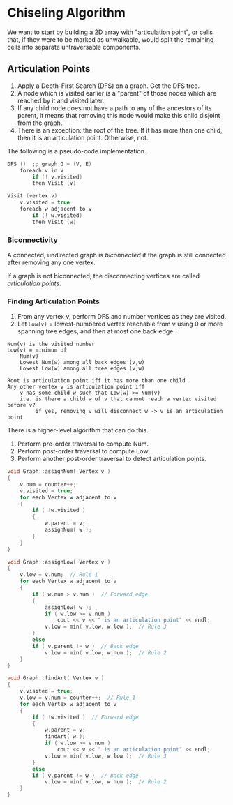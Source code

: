 # Chiseling Algorithm

We want to start by building a 2D array with "articulation point", or cells that, if they were to be marked as unwalkable, would split the remaining cells into separate untraversable components.

## Articulation Points

1. Apply a Depth-First Search (DFS) on a graph. Get the DFS tree.
2. A node which is visited earlier is a "parent" of those nodes which are reached by it and visited later.
3. If any child node does not have a path to any of the ancestors of its parent, it means that removing this node would make this child disjoint from the graph.
4. There is an exception: the root of the tree. If it has more than one child, then it is an articulation point. Otherwise, not.

The following is a pseudo-code implementation.

```cpp
DFS ()  ;; graph G = (V, E)
    foreach v in V
        if (! v.visited)
        then Visit (v)

Visit (vertex v)
    v.visited = true
    foreach w adjacent to v
        if (! w.visited)
        then Visit (w)
```

### Biconnectivity

A connected, undirected graph is _biconnected_ if the graph is still connected after removing any one vertex.

If a graph is not biconnected, the disconnecting vertices are called _articulation points_.

### Finding Articulation Points

1. From any vertex v, perform DFS and number vertices as they are visited.
2. Let `Low(v)` = lowest-numbered vertex reachable from v using 0 or more spanning tree edges, and then at most one back edge.


```
Num(v) is the visited number
Low(v) = minimum of
    Num(v)
    Lowest Num(w) among all back edges (v,w)
    Lowest Low(w) among all tree edges (v,w)

Root is articulation point iff it has more than one child
Any other vertex v is articulation point iff
    v has some child w such that Low(w) >= Num(v)
    i.e. is there a child w of v that cannot reach a vertex visited before v?
         if yes, removing v will disconnect w -> v is an articulation point
```

There is a higher-level algorithm that can do this.

1. Perform pre-order traversal to compute Num.
2. Perform post-order traversal to compute Low.
3. Perform another post-order traversal to detect articulation points.

```cpp
void Graph::assignNum( Vertex v )
{
    v.num = counter++;
    v.visited = true;
    for each Vertex w adjacent to v
    {
        if ( !w.visited )
        {
            w.parent = v;
            assignNum( w );
        }
    }
}

void Graph::assignLow( Vertex v )
{
    v.low = v.num;  // Rule 1
    for each Vertex w adjacent to v
    {
        if ( w.num > v.num )  // Forward edge
        {
            assignLow( w );
            if ( w.low >= v.num )
                cout << v << " is an articulation point" << endl;
            v.low = min( v.low, w.low );  // Rule 3
        }
        else
        if ( v.parent != w )  // Back edge
            v.low = min( v.low, w.num );  // Rule 2
    }
}

void Graph::findArt( Vertex v )
{
    v.visited = true;
    v.low = v.num = counter++;  // Rule 1
    for each Vertex w adjacent to v
    {
        if ( !w.visited )  // Forward edge
        {
            w.parent = v;
            findArt( w );
            if ( w.low >= v.num )
                cout << v << " is an articulation point" << endl;
            v.low = min( v.low, w.low );  // Rule 3
        }
        else
        if ( v.parent != w )  // Back edge
            v.low = min( v.low, w.num );  // Rule 2
    }
}
```
